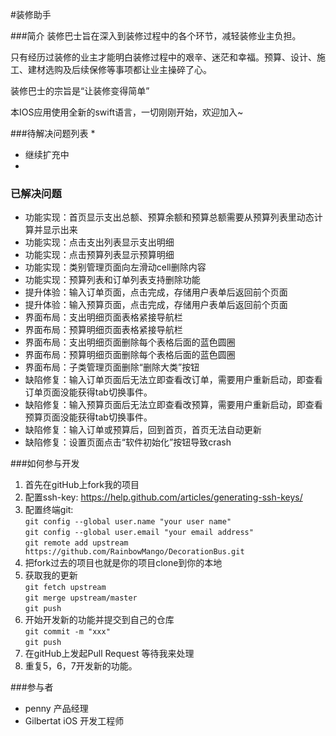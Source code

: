 #装修助手

###简介
装修巴士旨在深入到装修过程中的各个环节，减轻装修业主负担。  

只有经历过装修的业主才能明白装修过程中的艰辛、迷茫和幸福。预算、设计、施工、建材选购及后续保修等事项都让业主操碎了心。

装修巴士的宗旨是“让装修变得简单”

本IOS应用使用全新的swift语言，一切刚刚开始，欢迎加入~

###待解决问题列表
* 
* 继续扩充中
* 

### 已解决问题
* 功能实现：首页显示支出总额、预算余额和预算总额需要从预算列表里动态计算并显示出来
* 功能实现：点击支出列表显示支出明细
* 功能实现：点击预算列表显示预算明细
* 功能实现：类别管理页面向左滑动cell删除内容
* 功能实现：预算列表和订单列表支持删除功能
* 提升体验：输入订单页面，点击完成，存储用户表单后返回前个页面
* 提升体验：输入预算页面，点击完成，存储用户表单后返回前个页面
* 界面布局：支出明细页面表格紧接导航栏
* 界面布局：预算明细页面表格紧接导航栏
* 界面布局：支出明细页面删除每个表格后面的蓝色圆圈
* 界面布局：预算明细页面删除每个表格后面的蓝色圆圈 
* 界面布局：子类管理页面删除“删除大类”按钮
* 缺陷修复：输入订单页面后无法立即查看改订单，需要用户重新启动，即查看订单页面没能获得tab切换事件。
* 缺陷修复：输入预算页面后无法立即查看改预算，需要用户重新启动，即查看预算页面没能获得tab切换事件。
* 缺陷修复：输入订单或预算后，回到首页，首页无法自动更新
* 缺陷修复：设置页面点击“软件初始化”按钮导致crash

###如何参与开发
1. 首先在gitHub上fork我的项目
2. 配置ssh-key: <https://help.github.com/articles/generating-ssh-keys/>
3. 配置终端git:  
   `git config --global user.name "your user name"`  
   `git config --global user.email "your email address"`  
   `git remote add upstream https://github.com/RainbowMango/DecorationBus.git`  
4. 把fork过去的项目也就是你的项目clone到你的本地
5. 获取我的更新  
   `git fetch upstream`   
   `git merge upstream/master`  
   `git push`
6. 开始开发新的功能并提交到自己的仓库  
   `git commit -m "xxx"`  
   `git push`
7. 在gitHub上发起Pull Request 等待我来处理
8. 重复5，6，7开发新的功能。

###参与者
* penny  产品经理
* Gilbertat iOS 开发工程师
